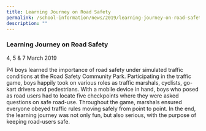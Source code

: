 ```yaml
---
title: Learning Journey on Road Safety
permalink: /school-information/news/2019/learning-journey-on-road-safety/
description: ""
---
```


### **Learning Journey on Road Safety**
4, 5 & 7 March 2019

P4 boys learned the importance of road safety under simulated traffic conditions at the Road Safety Community Park. Participating in the traffic game, boys happily took on various roles as traffic marshals, cyclists, go-kart drivers and pedestrians. With a mobile device in hand, boys who posed as road users had to locate five checkpoints where they were asked questions on safe road-use. Throughout the game, marshals ensured everyone obeyed traffic rules moving safely from point to point. In the end, the learning journey was not only fun, but also serious, with the purpose of keeping road-users safe.